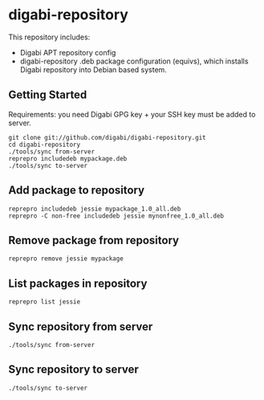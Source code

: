 digabi-repository
=================

This repository includes:

 - Digabi APT repository config
 - digabi-repository .deb package configuration (equivs), which installs 
 Digabi repository into Debian based system.

## Getting Started
Requirements: you need Digabi GPG key + your SSH key must be added to 
server.

    git clone git://github.com/digabi/digabi-repository.git
    cd digabi-repository
    ./tools/sync from-server
    reprepro includedeb mypackage.deb
    ./tools/sync to-server


## Add package to repository

    reprepro includedeb jessie mypackage_1.0_all.deb
    reprepro -C non-free includedeb jessie mynonfree_1.0_all.deb


## Remove package from repository

    reprepro remove jessie mypackage
    
## List packages in repository

    reprepro list jessie    

## Sync repository from server

    ./tools/sync from-server

## Sync repository to server

    ./tools/sync to-server
